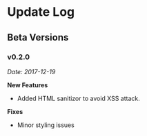 # Update Log

## Beta Versions

### v0.2.0

*Date: 2017-12-19*

**New Features**

- Added HTML sanitizor to avoid XSS attack.

**Fixes**

- Minor styling issues
